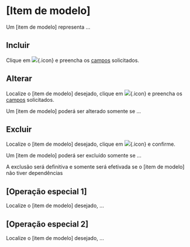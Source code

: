 # [Item de modelo]

Um [item de modelo] representa ...

## Incluir

Clique em ![](https://static.zenerp.app.br/icons/action-create.svg){.icon} e preencha os [campos](modelItem-edit) solicitados.

## Alterar

Localize o [item de modelo] desejado, clique em ![](https://static.zenerp.app.br/icons/action-update.svg){.icon} e preencha os [campos](modelItem-edit) solicitados.

Um [item de modelo] poderá ser alterado somente se ...

## Excluir

Localize o [item de modelo] desejado, clique em ![](https://static.zenerp.app.br/icons/action-delete.svg){.icon} e confirme.

Um [item de modelo] poderá ser excluído somente se ...

A exclusão será definitiva e somente será efetivada se o [item de modelo] não tiver dependências

## [Operação especial 1]

Localize o [item de modelo] desejado, ...

## [Operação especial 2]

Localize o [item de modelo] desejado, ...
